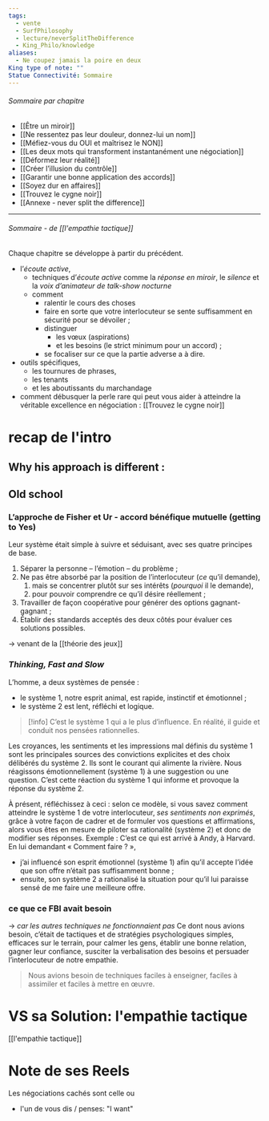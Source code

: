 ```yaml
---
tags:
  - vente
  - SurfPhilosophy
  - lecture/neverSplitTheDifference
  - King_Philo/knowledge
aliases:
  - Ne coupez jamais la poire en deux
King type of note: ""
Statue Connectivité: Sommaire
---
```

###### Sommaire par chapitre
- [[Être un miroir]]
- [[Ne ressentez pas leur douleur, donnez-lui un nom]]
- [[Méfiez-vous du OUI et maîtrisez le NON]]
- [[Les deux mots qui transforment instantanément une négociation]]
- [[Déformez leur réalité]]
- [[Créer l’illusion du contrôle]]
- [[Garantir une bonne application des accords]]
- [[Soyez dur en affaires]]
- [[Trouvez le cygne noir]]
- [[Annexe - never split the difference]]

----



###### Sommaire - de [[l'empathie tactique]]
Chaque chapitre se développe à partir du précédent. 
-  l’_écoute active_, 
	- techniques d’_écoute active_ comme la _réponse en miroir_, le _silence_ et la _voix d’animateur de talk-show nocturne_
	- comment 
		- ralentir le cours des choses 
		- faire en sorte que votre interlocuteur se sente suffisamment en sécurité pour se dévoiler ; 
		- distinguer
			- les vœux (aspirations) 
			- et les besoins (le strict minimum pour un accord) ;
		- se focaliser sur ce que la partie adverse a à dire.
- outils spécifiques,
	- les tournures de phrases,
	- les tenants
	- et les aboutissants du marchandage 
- comment débusquer la perle rare qui peut vous aider à atteindre la véritable excellence en négociation : [[Trouvez le cygne noir]]


# recap de l'intro
## Why his approach is different :
## Old school

### L’approche de Fisher et Ur - accord bénéfique mutuelle (getting to Yes)

Leur système était simple à suivre et séduisant, avec ses quatre principes de base. 
1. Séparer la personne – l’émotion – du problème ; 
2. Ne pas être absorbé par la position de l’interlocuteur (_ce_ qu’il demande),
	1. mais se concentrer plutôt sur ses intérêts (_pourquoi_ il le demande), 
	2. pour pouvoir comprendre ce qu’il désire réellement ; 
3. Travailler de façon coopérative pour générer des options gagnant-gagnant ;
4. Établir des standards acceptés des deux côtés pour évaluer ces solutions possibles.

-> venant de la [[théorie des jeux]]

### _Thinking, Fast and Slow_
L’homme, a deux systèmes de pensée : 
- le système 1, notre esprit animal, est rapide, instinctif et émotionnel ; 
- le système 2 est lent, réfléchi et logique. 

>[!info] C’est le système 1 qui a le plus d’influence. 
>En réalité, il guide et conduit nos pensées rationnelles.

Les croyances, les sentiments et les impressions mal définis du système 1 sont les principales sources des convictions explicites et des choix délibérés du système 2. Ils sont le courant qui alimente la rivière. Nous réagissons émotionnellement (système 1) à une suggestion ou une question. C’est cette réaction du système 1 qui informe et provoque la réponse du système 2.

À présent, réfléchissez à ceci : selon ce modèle, si vous savez comment atteindre le système 1 de votre interlocuteur, *ses sentiments non exprimés*, grâce à votre façon de cadrer et de formuler vos questions et affirmations, alors vous êtes en mesure de piloter sa rationalité (système 2) et donc de modifier ses réponses. 
Exemple : C’est ce qui est arrivé à Andy, à Harvard. En lui demandant « Comment faire ? », 
- j’ai influencé son esprit émotionnel (système 1) afin qu’il accepte l’idée que son offre n’était pas suffisamment bonne ; 
- ensuite, son système 2 a rationalisé la situation pour qu’il lui paraisse sensé de me faire une meilleure offre.


### ce que ce FBI avait besoin
-> *car les autres techniques ne fonctionnaient pas*
Ce dont nous avions besoin, c’était de tactiques et de stratégies psychologiques simples, efficaces sur le terrain, pour calmer les gens, établir une bonne relation, gagner leur confiance, susciter la verbalisation des besoins et persuader l’interlocuteur de notre empathie.


> Nous avions besoin de techniques faciles à enseigner, faciles à assimiler et faciles à mettre en œuvre.


#  VS sa Solution: l'empathie tactique
[[l'empathie tactique]]


# Note de ses Reels
Les négociations cachés sont celle ou 
- l'un de vous dis / penses: "I want"
